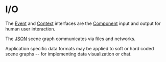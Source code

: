 # I/O #

The [Event](http://code.google.com/p/java-vector/source/browse/src/vector/Event.java) and [Context](http://code.google.com/p/java-vector/source/browse/src/vector/Context.java) interfaces are the [Component](http://code.google.com/p/java-vector/source/browse/src/vector/Component.java) input and output for human user interaction.

The [JSON](http://github.com/syntelos/json) scene graph communicates via files and networks.

Application specific data formats may be applied to soft or hard coded scene graphs -- for implementing data visualization or chat.
